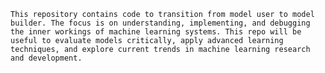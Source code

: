 	This repository contains code to transition from model user to model builder. The focus is on understanding, implementing, and debugging the inner workings of machine learning systems. This repo will be useful to evaluate models critically, apply advanced learning techniques, and explore current trends in machine learning research and development.
